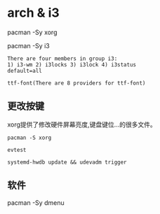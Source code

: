 # arch & i3

pacman -Sy xorg

pacman -Sy i3

    There are four members in group i3:
    1) i3-wm 2) i3locks 3) i3lock 4) i3status
    default=all

    ttf-font(There are 8 providers for ttf-font)

## 更改按键

xorg提供了修改硬件屏幕亮度,键盘键位…的很多文件。

    pacman -S xorg

    evtest

    systemd-hwdb update && udevadm trigger

## 软件

pacman -Sy dmenu


